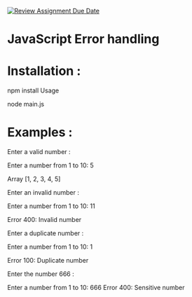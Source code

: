 [![Review Assignment Due Date](https://classroom.github.com/assets/deadline-readme-button-24ddc0f5d75046c5622901739e7c5dd533143b0c8e959d652212380cedb1ea36.svg)](https://classroom.github.com/a/wTBA-Etm)

# JavaScript Error handling

# Installation :

npm install
Usage

node main.js

# Examples :

Enter a valid number :

Enter a number from 1 to 10: 5

Array [1, 2, 3, 4, 5]


Enter an invalid number :

Enter a number from 1 to 10: 11

Error 400: Invalid number


Enter a duplicate number :

Enter a number from 1 to 10: 1

Error 100: Duplicate number


Enter the number 666 :

Enter a number from 1 to 10: 666
Error 400: Sensitive number
